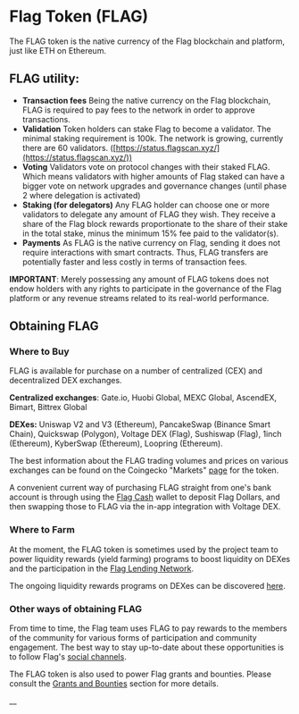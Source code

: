 # Flag Token (FLAG)

The FLAG token is the native currency of the Flag blockchain and platform, just like ETH on Ethereum.&#x20;

## FLAG utility:

* **Transaction fees** Being the native currency on the Flag blockchain, FLAG is required to pay fees to the network in order to approve transactions.
* **Validation** Token holders can stake Flag to become a validator. The minimal staking requirement is 100k. The network is growing, currently there are 60 validators. ([https://status.flagscan.xyz/](https://status.flagscan.xyz/))
* **Voting** Validators vote on protocol changes with their staked FLAG. Which means validators with higher amounts of Flag staked can have a bigger vote on network upgrades and governance changes (until phase 2 where delegation is activated)
* **Staking (for delegators)** Any FLAG holder can choose one or more validators to delegate any amount of FLAG they wish. They receive a share of the Flag block rewards proportionate to the share of their stake in the total stake, minus the minimum 15% fee paid to the validator(s).
* **Payments** As FLAG is the native currency on Flag, sending it does not require interactions with smart contracts. Thus, FLAG transfers are potentially faster and less costly in terms of transaction fees.

**IMPORTANT**: Merely possessing any amount of FLAG tokens does not endow holders with any rights to participate in the governance of the Flag platform or any revenue streams related to its real-world performance.&#x20;

## Obtaining FLAG

### Where to Buy

FLAG is available for purchase on a number of centralized (CEX) and decentralized DEX exchanges.

**Centralized exchanges**: Gate.io, Huobi Global, MEXC Global, AscendEX, Bimart, Bittrex Global

**DEXes:** Uniswap V2 and V3 (Ethereum), PancakeSwap (Binance Smart Chain), Quickswap (Polygon), Voltage DEX (Flag), Sushiswap (Flag), 1inch (Ethereum), KyberSwap (Ethereum), Loopring (Ethereum).

The best information about the FLAG trading volumes and prices on various exchanges can be found on the Coingecko "Markets" [page](https://www.coingecko.com/en/coins/flag#markets) for the token. &#x20;

A convenient current way of purchasing FLAG straight from one's bank account is through using the [Flag Cash](https://flag.cash) wallet to deposit Flag Dollars, and then swapping those to FLAG via the in-app integration with Voltage DEX.

### Where to Farm

At the moment, the FLAG token is sometimes used by the project team to power liquidity rewards (yield farming) programs to boost liquidity on DEXes and the participation in the [Flag Lending Network](./#fuse-utility).

The ongoing liquidity rewards programs on DEXes can be discovered [here](https://app.voltage.finance/index.html#/farm/147).

### Other ways of obtaining FLAG

From time to time, the Flag team uses FLAG to pay rewards to the members of the community for various forms of participation and community engagement. The best way to stay up-to-date about these opportunities is to follow Flag's [social channels](https://docs.flagscan.xyz/general/community).

The FLAG token is also used to power Flag grants and bounties. Please consult the [Grants and Bounties](../../../general/things-you-can-do-on-fuse/grants-and-bounties.md) section for more details.

\_\_
